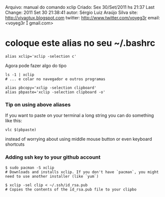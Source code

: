 Arquivo: manual do comando xclip
Criado: Sex 30/Set/2011 hs 21:37
Last Change: 2011 Set 30 21:38:41
autor: Sérgio Luiz Araújo Silva
site: http://vivaotux.blogspot.com
twitter: http://www.twitter.com/voyeg3r
email: <voyeg3r  gmail.com>

# coloque este alias no seu ~/.bashrc

	alias xclip='xclip -selection c'

Agora pode fazer algo do tipo

	ls -1 | xclip
    # ... e colar no navegador e outros programas

    alias pbcopy='xclip -selection clipboard'
    alias pbpaste='xclip -selection clipboard -o'

### Tip on using above aliases
 If you want to paste on your terminal a long string you can do something like this:

    vlc $(pbpaste)

instead of worrying about using middle mouse button or even keyboard shortcuts

### Adding ssh key to your github account

    $ sudo pacman -S xclip
    # Downloads and installs xclip. If you don't have `pacman`, you might need to use another installer (like `yum`)

    $ xclip -sel clip < ~/.ssh/id_rsa.pub
    # Copies the contents of the id_rsa.pub file to your clipbo


